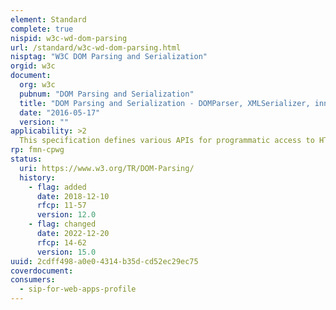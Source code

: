 ```yaml
---
element: Standard
complete: true
nispid: w3c-wd-dom-parsing
url: /standard/w3c-wd-dom-parsing.html
nisptag: "W3C DOM Parsing and Serialization"
orgid: w3c
document:
  org: w3c
  pubnum: "DOM Parsing and Serialization"
  title: "DOM Parsing and Serialization - DOMParser, XMLSerializer, innerHTML, and similar APIs"
  date: "2016-05-17"
  version: ""
applicability: >2
  This specification defines various APIs for programmatic access to HTML and generic XML parsers by web applications for use in parsing and serializing DOM nodes.
rp: fmn-cpwg
status:
  uri: https://www.w3.org/TR/DOM-Parsing/
  history: 
    - flag: added
      date: 2018-12-10
      rfcp: 11-57
      version: 12.0
    - flag: changed
      date: 2022-12-20
      rfcp: 14-62
      version: 15.0
uuid: 2cdff498-a0e0-4314-b35d-cd52ec29ec75
coverdocument:
consumers:
  - sip-for-web-apps-profile
---
```

